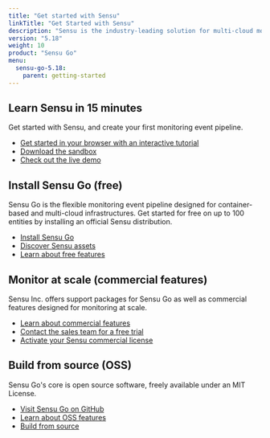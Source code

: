 ```yaml
---
title: "Get started with Sensu"
linkTitle: "Get Started with Sensu"
description: "Sensu is the industry-leading solution for multi-cloud monitoring at scale. The Sensu monitoring event pipeline helps businesses automate their monitoring workflows and gain deep visibility into their multi-cloud environments. Get started now and feel the #monitoringlove."
version: "5.18"
weight: 10
product: "Sensu Go"
menu:
  sensu-go-5.18:
    parent: getting-started
---
```


## Learn Sensu in 15 minutes

Get started with Sensu, and create your first monitoring event pipeline.

- [Get started in your browser with an interactive tutorial][12]
- [Download the sandbox][7]
- [Check out the live demo][1]

## Install Sensu Go (free)

Sensu Go is the flexible monitoring event pipeline designed for container-based and multi-cloud infrastructures.
Get started for free on up to 100 entities by installing an official Sensu distribution.

- [Install Sensu Go][2]
- [Discover Sensu assets][6]
- [Learn about free features][3]

## Monitor at scale (commercial features)

Sensu Inc. offers support packages for Sensu Go as well as commercial features designed for monitoring at scale.

- [Learn about commercial features][3]
- [Contact the sales team for a free trial][4]
- [Activate your Sensu commercial license][5]

## Build from source (OSS)

Sensu Go's core is open source software, freely available under an MIT License.

- [Visit Sensu Go on GitHub][10]
- [Learn about OSS features][3]
- [Build from source][11]

[1]: ../../learn/demo/
[2]: ../../installation/install-sensu/
[3]: https://sensu.io/enterprise/
[4]: https://sensu.io/sales/
[5]: ../enterprise#get-started-with-commercial-features-in-sensu-go
[6]: https://bonsai.sensu.io/
[7]: ../../learn/sandbox/
[8]: https://sensu.io/community/
[9]: ../../reference/license/
[10]: https://github.com/sensu/sensu-go/
[11]: https://github.com/sensu/sensu-go/blob/master/CONTRIBUTING.md#building
[12]: ../../learn/learn-in-15/
